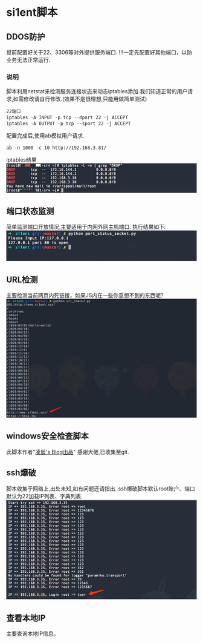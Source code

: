 # si1ent脚本
## DDOS防护

提前配置好关于22、3306等对外提供服务端口.
!!!一定先配置好其他端口，以防业务无法正常运行.

### 说明
脚本利用netstat来检测服务连接状态来动态iptables添加.我们知道正常的用户请求,如需修改请自行修改.(效果不是很理想,只能用做简单测试)

```
22端口
iptables -A INPUT -p tcp --dport 22 -j ACCEPT
iptables -A OUTPUT -p tcp --sport 22 -j ACCEPT
```
配置完成后,使用ab模拟用户请求.
```
ab -n 1000 -c 10 http://192.168.3.81/
```
iptables结果  
![](images/iptables.jpg)

## 端口状态监测

简单监测端口开放情况,主要适用于内网外网主机端口.
执行结果如下:  
![](images/port_status.jpg)

## URL检测
主要检测当前网页内死链接，如果JS内在一些你意想不到的东西呢?
![](images/url_check.jpg)

## windows安全检查脚本
此脚本作者"[凌辰's Blog出品](http://www.lcblog.vip/)"
感谢大佬,已收集至git.

## ssh爆破
脚本收集于网络上,出处未知,如有问题还请指出.
ssh爆破脚本默认root账户、端口默认为22加载IP列表、字典列表.
![](images/ssh_brute.jpg)
## 查看本地IP
主要查询本地IP信息。

